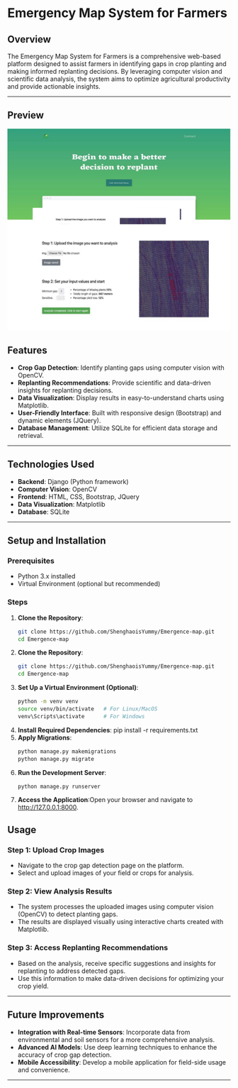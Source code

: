 # Emergency Map System for Farmers

## Overview
The Emergency Map System for Farmers is a comprehensive web-based platform designed to assist farmers in identifying gaps in crop planting and making informed replanting decisions. By leveraging computer vision and scientific data analysis, the system aims to optimize agricultural productivity and provide actionable insights.

---
## Preview
![Preview of Emergency Map System](/emergence.jpg)

## Features
- **Crop Gap Detection**: Identify planting gaps using computer vision with OpenCV.
- **Replanting Recommendations**: Provide scientific and data-driven insights for replanting decisions.
- **Data Visualization**: Display results in easy-to-understand charts using Matplotlib.
- **User-Friendly Interface**: Built with responsive design (Bootstrap) and dynamic elements (JQuery).
- **Database Management**: Utilize SQLite for efficient data storage and retrieval.

---

## Technologies Used
- **Backend**: Django (Python framework)
- **Computer Vision**: OpenCV
- **Frontend**: HTML, CSS, Bootstrap, JQuery
- **Data Visualization**: Matplotlib
- **Database**: SQLite

---

## Setup and Installation

### Prerequisites
- Python 3.x installed
- Virtual Environment (optional but recommended)

### Steps
1. **Clone the Repository**:
   ```bash
   git clone https://github.com/ShenghaoisYummy/Emergence-map.git
   cd Emergence-map

1. **Clone the Repository**:
   ```bash
   git clone https://github.com/ShenghaoisYummy/Emergence-map.git
   cd Emergence-map
2. **Set Up a Virtual Environment (Optional)**:
   ```bash
   python -m venv venv
   source venv/bin/activate   # For Linux/MacOS
   venv\Scripts\activate      # For Windows
3. **Install Required Dependencies**:
   pip install -r requirements.txt
4. **Apply Migrations**:
   ```bash
   python manage.py makemigrations
   python manage.py migrate
5. **Run the Development Server**:
   ```bash
   python manage.py runserver
6. **Access the Application**:Open your browser and navigate to http://127.0.0.1:8000.

## Usage

### Step 1: Upload Crop Images
- Navigate to the crop gap detection page on the platform.
- Select and upload images of your field or crops for analysis.

### Step 2: View Analysis Results
- The system processes the uploaded images using computer vision (OpenCV) to detect planting gaps.
- The results are displayed visually using interactive charts created with Matplotlib.

### Step 3: Access Replanting Recommendations
- Based on the analysis, receive specific suggestions and insights for replanting to address detected gaps.
- Use this information to make data-driven decisions for optimizing your crop yield.

---

## Future Improvements
- **Integration with Real-time Sensors**: Incorporate data from environmental and soil sensors for a more comprehensive analysis.
- **Advanced AI Models**: Use deep learning techniques to enhance the accuracy of crop gap detection.
- **Mobile Accessibility**: Develop a mobile application for field-side usage and convenience.

---



   
